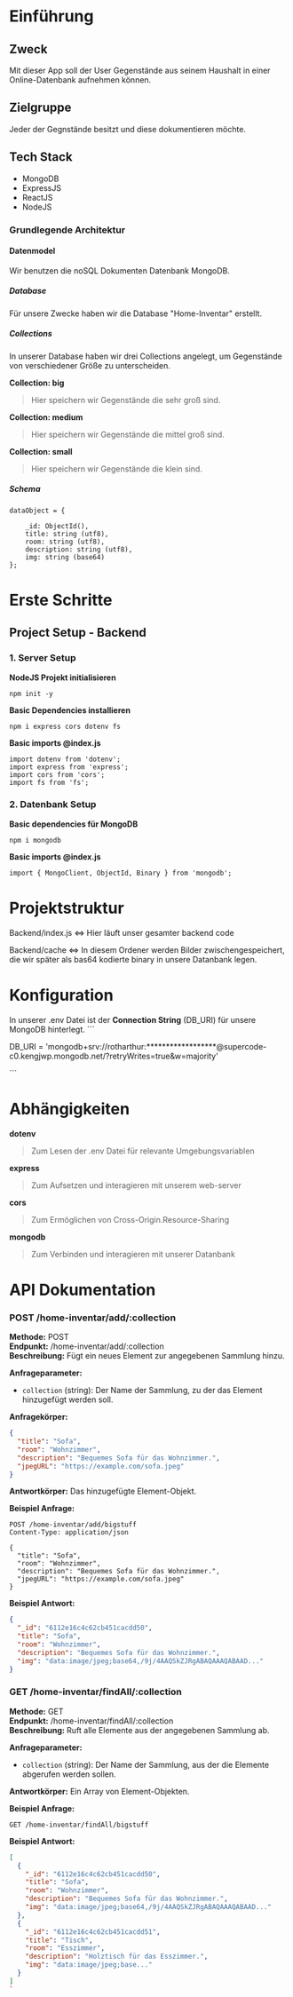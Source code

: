 # Einführung

## Zweck

Mit dieser App soll der User Gegenstände aus seinem Haushalt in einer Online-Datenbank aufnehmen können.

## Zielgruppe

Jeder der Gegnstände besitzt und diese dokumentieren möchte.

## Tech Stack

- MongoDB
- ExpressJS
- ReactJS
- NodeJS

### Grundlegende Architektur

#### Datenmodel

Wir benutzen die noSQL Dokumenten Datenbank MongoDB.

##### Database

Für unsere Zwecke haben wir die Database "Home-Inventar" erstellt.

##### Collections

In unserer Database haben wir drei Collections angelegt, um Gegenstände von verschiedener Größe
zu unterscheiden.

**Collection: big**
> Hier speichern wir Gegenstände die sehr groß sind.

**Collection: medium**
> Hier speichern wir Gegenstände die mittel groß sind.

**Collection: small**
> Hier speichern wir Gegenstände die klein sind.

##### Schema

```
dataObject = {

    _id: ObjectId(),
    title: string (utf8),
    room: string (utf8),
    description: string (utf8),
    img: string (base64)
};

```

# Erste Schritte

## Project Setup - Backend

### 1. Server Setup

**NodeJS Projekt initialisieren**
```
npm init -y
```

**Basic Dependencies installieren**
```
npm i express cors dotenv fs
```

**Basic imports @index.js**
```
import dotenv from 'dotenv';
import express from 'express';
import cors from 'cors';
import fs from 'fs';
```

### 2. Datenbank Setup

**Basic dependencies für MongoDB**
```
npm i mongodb 
```
**Basic imports @index.js**
```
import { MongoClient, ObjectId, Binary } from 'mongodb';
```


# Projektstruktur

Backend/index.js <=> Hier läuft unser gesamter backend code

Backend/cache <=> In diesem Ordener werden Bilder zwischengespeichert, die wir später als bas64 kodierte binary in unsere Datanbank legen.

# Konfiguration

In unserer .env Datei ist der **Connection String** (DB_URI) für unsere MongoDB hinterlegt.
´´´

DB_URI = 'mongodb+srv://rotharthur:******************@supercode-c0.kengjwp.mongodb.net/?retryWrites=true&w=majority'

´´´

# Abhängigkeiten

**dotenv**
> Zum Lesen der .env Datei für relevante Umgebungsvariablen

**express**
> Zum Aufsetzen und interagieren mit unserem web-server

**cors**
> Zum Ermöglichen von Cross-Origin.Resource-Sharing

**mongodb**
> Zum Verbinden und interagieren mit unserer Datanbank

# API Dokumentation

### POST /home-inventar/add/:collection
**Methode:** POST  
**Endpunkt:** /home-inventar/add/:collection  
**Beschreibung:** Fügt ein neues Element zur angegebenen Sammlung hinzu.  

**Anfrageparameter:**  
- `collection` (string): Der Name der Sammlung, zu der das Element hinzugefügt werden soll.  

**Anfragekörper:**  
```json
{
  "title": "Sofa",
  "room": "Wohnzimmer",
  "description": "Bequemes Sofa für das Wohnzimmer.",
  "jpegURL": "https://example.com/sofa.jpeg"
}
```

**Antwortkörper:** Das hinzugefügte Element-Objekt.  

**Beispiel Anfrage:**  
```http
POST /home-inventar/add/bigstuff
Content-Type: application/json

{
  "title": "Sofa",
  "room": "Wohnzimmer",
  "description": "Bequemes Sofa für das Wohnzimmer.",
  "jpegURL": "https://example.com/sofa.jpeg"
}
```

**Beispiel Antwort:**  
```json
{
  "_id": "6112e16c4c62cb451cacdd50",
  "title": "Sofa",
  "room": "Wohnzimmer",
  "description": "Bequemes Sofa für das Wohnzimmer.",
  "img": "data:image/jpeg;base64,/9j/4AAQSkZJRgABAQAAAQABAAD..."
}
```

### GET /home-inventar/findAll/:collection
**Methode:** GET  
**Endpunkt:** /home-inventar/findAll/:collection  
**Beschreibung:** Ruft alle Elemente aus der angegebenen Sammlung ab.  

**Anfrageparameter:**  
- `collection` (string): Der Name der Sammlung, aus der die Elemente abgerufen werden sollen.  

**Antwortkörper:** Ein Array von Element-Objekten.  

**Beispiel Anfrage:**  
```http
GET /home-inventar/findAll/bigstuff
```

**Beispiel Antwort:**  
```json
[
  {
    "_id": "6112e16c4c62cb451cacdd50",
    "title": "Sofa",
    "room": "Wohnzimmer",
    "description": "Bequemes Sofa für das Wohnzimmer.",
    "img": "data:image/jpeg;base64,/9j/4AAQSkZJRgABAQAAAQABAAD..."
  },
  {
    "_id": "6112e16c4c62cb451cacdd51",
    "title": "Tisch",
    "room": "Esszimmer",
    "description": "Holztisch für das Esszimmer.",
    "img": "data:image/jpeg;base..."
  }
]
`
